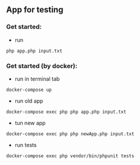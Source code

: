 ## App for testing

### Get started:
- run
```
php app.php input.txt
```

### Get started (by docker):
- run in terminal tab
```
docker-compose up
```
- run old app
```
docker-compose exec php php app.php input.txt
```
- tun new app
```
docker-compose exec php php newApp.php input.txt
```
- run tests
```
docker-compose exec php vendor/bin/phpunit tests
```